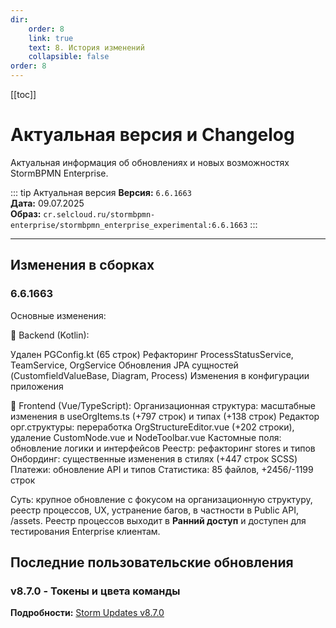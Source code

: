 ```yaml
---
dir:
    order: 8
    link: true
    text: 8. История изменений
    collapsible: false
order: 8
---
```


[[toc]]

# Актуальная версия и Changelog

Актуальная информация об обновлениях и новых возможностях StormBPMN Enterprise.

::: tip Актуальная версия
**Версия:** `6.6.1663`  
**Дата:** 09.07.2025  
**Образ:** `cr.selcloud.ru/stormbpmn-enterprise/stormbpmn_enterprise_experimental:6.6.1663`
:::

---

## Изменения в сборках

### 6.6.1663

Основные изменения:

🔧 Backend (Kotlin):

Удален PGConfig.kt (65 строк)
Рефакторинг ProcessStatusService, TeamService, OrgService
Обновления JPA сущностей (CustomfieldValueBase, Diagram, Process)
Изменения в конфигурации приложения


🎨 Frontend (Vue/TypeScript):
Организационная структура: масштабные изменения в useOrgItems.ts (+797 строк) и типах (+138 строк)
Редактор орг.структуры: переработка OrgStructureEditor.vue (+202 строки), удаление CustomNode.vue и NodeToolbar.vue
Кастомные поля: обновление логики и интерфейсов
Реестр: рефакторинг stores и типов
Онбординг: существенные изменения в стилях (+447 строк SCSS)
Платежи: обновление API и типов
Статистика: 85 файлов, +2456/-1199 строк

Суть: крупное обновление с фокусом на организационную структуру, реестр процессов, UX, устранение багов, в частности в Public API, /assets. Реестр процессов выходит в **Ранний доступ** и доступен для тестирования Enterprise клиентам.


## Последние пользовательские обновления

### v8.7.0 - Токены и цвета команды

**Подробности:** [Storm Updates v8.7.0](https://stormbpmn.com/blog/storm-updates/v870-token-i-cveta-komandy)
